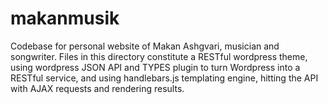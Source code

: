 makanmusik
==========

Codebase for personal website of Makan Ashgvari, musician and songwriter.
Files in this directory constitute a RESTful wordpress theme, using wordpress JSON API and TYPES plugin to turn Wordpress into a RESTful service, and using handlebars.js templating engine, hitting the API with AJAX requests and rendering results. 

